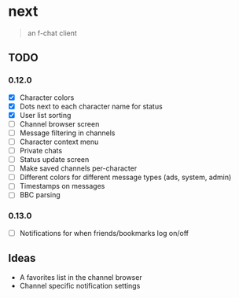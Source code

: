 # next

> an f-chat client

## TODO

### 0.12.0
- [x] Character colors
- [x] Dots next to each character name for status
- [x] User list sorting
- [ ] Channel browser screen
- [ ] Message filtering in channels
- [ ] Character context menu
- [ ] Private chats
- [ ] Status update screen
- [ ] Make saved channels per-character
- [ ] Different colors for different message types (ads, system, admin)
- [ ] Timestamps on messages
- [ ] BBC parsing

### 0.13.0
- [ ] Notifications for when friends/bookmarks log on/off

## Ideas

- A favorites list in the channel browser
- Channel specific notification settings
